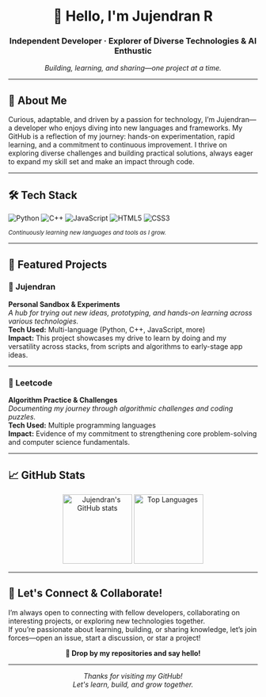 <!-- HERO SECTION -->
<div align="center">

# 👋 Hello, I'm **Jujendran R**  
### Independent Developer · Explorer of Diverse Technologies & AI Enthustic

*Building, learning, and sharing—one project at a time.*

</div>

---

## 🚀 About Me

Curious, adaptable, and driven by a passion for technology, I’m Jujendran—a developer who enjoys diving into new languages and frameworks. My GitHub is a reflection of my journey: hands-on experimentation, rapid learning, and a commitment to continuous improvement. I thrive on exploring diverse challenges and building practical solutions, always eager to expand my skill set and make an impact through code.

---

## 🛠️ Tech Stack

<div align="left">
  <img src="https://img.shields.io/badge/-Python-3776AB?style=flat-square&logo=python&logoColor=white" alt="Python"/>
  <img src="https://img.shields.io/badge/-C++-00599C?style=flat-square&logo=c%2B%2B&logoColor=white" alt="C++"/>
  <img src="https://img.shields.io/badge/-JavaScript-F7DF1E?style=flat-square&logo=javascript&logoColor=black" alt="JavaScript"/>
  <img src="https://img.shields.io/badge/-HTML5-E34F26?style=flat-square&logo=html5&logoColor=white" alt="HTML5"/>
  <img src="https://img.shields.io/badge/-CSS3-1572B6?style=flat-square&logo=css3&logoColor=white" alt="CSS3"/>
  <!-- Add/Remove badges to match ongoing stack exploration -->
</div>

<sub>*Continuously learning new languages and tools as I grow.*</sub>

---

## 🌟 Featured Projects

### 📂 Jujendran
**Personal Sandbox & Experiments**  
_A hub for trying out new ideas, prototyping, and hands-on learning across various technologies._  
**Tech Used:** Multi-language (Python, C++, JavaScript, more)  
**Impact:** This project showcases my drive to learn by doing and my versatility across stacks, from scripts and algorithms to early-stage app ideas.

---

### 📂 Leetcode
**Algorithm Practice & Challenges**  
_Documenting my journey through algorithmic challenges and coding puzzles._  
**Tech Used:** Multiple programming languages  
**Impact:** Evidence of my commitment to strengthening core problem-solving and computer science fundamentals.

---

## 📈 GitHub Stats

<div align="center">
  <img src="https://github-readme-stats.vercel.app/api?username=JUJENDRAN&show_icons=true&theme=radical&hide_title=true&hide_rank=true" alt="Jujendran's GitHub stats" height="140"/>
  <img src="https://github-readme-stats.vercel.app/api/top-langs/?username=JUJENDRAN&layout=compact&theme=radical&hide_title=true" alt="Top Languages" height="140"/>
</div>

---

## 🤝 Let's Connect & Collaborate!

I’m always open to connecting with fellow developers, collaborating on interesting projects, or exploring new technologies together.  
If you’re passionate about learning, building, or sharing knowledge, let’s join forces—open an issue, start a discussion, or star a project!

<div align="center">
  <b>🚀 Drop by my repositories and say hello!</b>
</div>

---

<div align="center">

*Thanks for visiting my GitHub!  
Let's learn, build, and grow together.*

</div>

